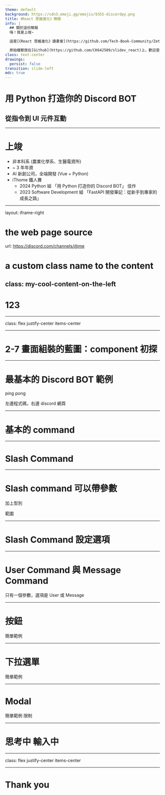 ```yaml
---
theme: default
background: https://cdn3.emoji.gg/emojis/9355-discordpy.png
title: 《React 思維進化》簡報
info: |
  ## 關於這份簡報
  嗨！我是上竣~

  這是[《React 思維進化》讀書會](https://github.com/Tech-Book-Community/Zet-React-Book)的簡報

  原始檔都放在[Github](https://github.com/CK642509/slidev_react)上，歡迎查看
class: text-center
drawings:
  persist: false
transition: slide-left
mdc: true
---
```


# 用 Python 打造你的 Discord BOT

## 從指令到 UI 元件互動

---

# 上竣
- 非本科系 (農業化學系、生醫電資所)
- ~ 3 年年資
- AI 新創公司，全端開發 (Vue + Python)
- iThome 鐵人賽
  - 2024 Python 組 「用 Python 打造你的 Discord BOT」 佳作
  - 2023 Software Development 組 「FastAPI 開發筆記：從新手到專家的成長之路」

---
layout: iframe-right

# the web page source
url: https://discord.com/channels/@me

# a custom class name to the content
class: my-cool-content-on-the-left
---

# 123


---
class: flex justify-center items-center

---

# 2-7 畫面組裝的藍圖：component 初探

---

# 最基本的 Discord BOT 範例

ping pong

左邊程式碼，右邊 discord 網頁

---

# 基本的 command

---

# Slash Command

---

# Slash command 可以帶參數

加上型別

範圍

---

# Slash Command 設定選項

---

# User Command 與 Message Command

只有一個參數，選項是 User 或 Message

---

# 按鈕

簡單範例

---

# 下拉選單

簡單範例

---

# Modal

簡單範例
限制

---

# 思考中 輸入中


---
class: flex justify-center items-center

---

# Thank you